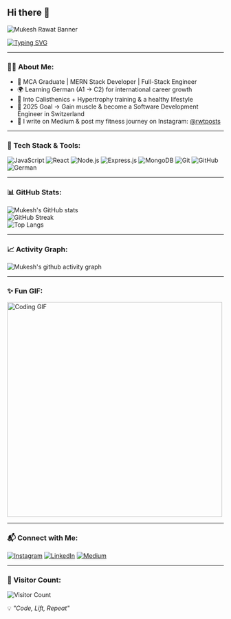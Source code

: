 ## Hi there 👋
<!-- Banner -->
![Mukesh Rawat Banner](https://i.imgur.com/dp7A3rT.png) <!-- Replace with your own banner -->

<!-- Typing Effect -->
[![Typing SVG](https://readme-typing-svg.herokuapp.com?font=Fira+Code&size=26&pause=1000&color=00F7FF&center=true&vCenter=true&width=700&lines=Hi+%F0%9F%91%8B%2C+I'm+Mukesh+Rawat;Full-Stack+Developer+%F0%9F%92%BB;MERN+Stack+Engineer;Fitness+and+Health+Enthusiast;Aspiring+SDE+in+Switzerland)](https://git.io/typing-svg)

---

### 👨‍💻 About Me:
- 💼 MCA Graduate | MERN Stack Developer | Full-Stack Engineer  
- 🌍 Learning German (A1 → C2) for international career growth  
- 💪 Into Calisthenics + Hypertrophy training & a healthy lifestyle  
- 🎯 2025 Goal → Gain muscle & become a Software Development Engineer in Switzerland  
- 📝 I write on Medium & post my fitness journey on Instagram: [@rwtposts](https://instagram.com/rwtposts)  

---

### 🚀 Tech Stack & Tools:
![JavaScript](https://img.shields.io/badge/JavaScript-ES6+-yellow?logo=javascript&logoColor=black)
![React](https://img.shields.io/badge/React-18-blue?logo=react)
![Node.js](https://img.shields.io/badge/Node.js-18-green?logo=node.js)
![Express.js](https://img.shields.io/badge/Express.js-000000?logo=express)
![MongoDB](https://img.shields.io/badge/MongoDB-4.0-green?logo=mongodb)
![Git](https://img.shields.io/badge/Git-F05032?logo=git&logoColor=white)
![GitHub](https://img.shields.io/badge/GitHub-181717?logo=github)
![German](https://img.shields.io/badge/German-Language-black?logo=google-translate)

---

### 📊 GitHub Stats:
![Mukesh's GitHub stats](https://github-readme-stats.vercel.app/api?username=mukeshrawat&show_icons=true&theme=radical)  
![GitHub Streak](https://github-readme-streak-stats.herokuapp.com?user=mukeshrawat&theme=radical)  
![Top Langs](https://github-readme-stats.vercel.app/api/top-langs/?username=mukeshrawat&layout=compact&theme=radical)

---

### 📈 Activity Graph:
![Mukesh's github activity graph](https://github-readme-activity-graph.vercel.app/graph?username=mukeshrawat&theme=react-dark)

---

### ✨ Fun GIF:
<img align="center" src="https://media.giphy.com/media/qgQUggAC3Pfv687qPC/giphy.gif" width="500" alt="Coding GIF">

---

### 📬 Connect with Me:
[![Instagram](https://img.shields.io/badge/Instagram-%40rwtposts-E4405F?logo=instagram&logoColor=white)](https://instagram.com/rwtposts)
[![LinkedIn](https://img.shields.io/badge/LinkedIn-Mukesh%20Rawat-blue?logo=linkedin)](https://linkedin.com/in/mukesh-rawat)
[![Medium](https://img.shields.io/badge/Medium-%40MukeshRawat-black?logo=medium)](https://medium.com/@MukeshRawat)

---

### 👀 Visitor Count:
![Visitor Count](https://komarev.com/ghpvc/?username=mukeshrawat&label=Profile%20Views&color=0e75b6&style=flat)

💡 *"Code, Lift, Repeat"*

